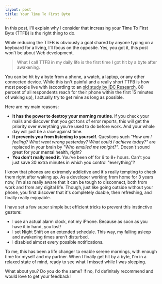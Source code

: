 ```yaml
---
layout: post
title: Your Time To First Byte
---
```

In this post, I'll explain why I consider that increasing your Time To First Byte (TTFB) is the right thing to do.

While reducing the TTFB is obviously a goal shared by anyone typing on a keyboard for a living, I'll focus on the opposite. Yes, you got it, this post won't be about Web development.

> What I call TTFB in my daily life is the first time I got hit by a byte after awakening.

You can be hit by a byte from a phone, a watch, a laptop, or any other connected device. While this isn't painful and a really short TTFB is how most people live with (according to an [old study by IDC Research](https://fr.slideshare.net/jeffrufino/idc-study-mobile-and-social-connectiveness), 80 percent of all respondents reach for their phone within the first 15 minutes of waking up), I actually try to get mine as long as possible.

Here are my main reasons:
- <b>It has the power to destroy your morning routine</b>. If you check your mails and discover that you got tons of error reports, this will get the priority over everything you're used to do before work. And your whole day will just be a race against time.
- <b>It prevents you from listening to yourself</b>. Questions such <i>"How am I feeling? What went wrong yesterday? What could I achieve today?"</i> are replaced in your brain by <i>"Who emailed me tonight?"</i>. Doesn't sound great for your
mental health, right?
- <b>You don't really need it</b>. You've been off for 6 to 8+ hours. Can't you just save 30 extra minutes
in which you control "everything"?

I know that phones are extremely addictive and it's really tempting to check them right after waking up. As a developer working from home for 3 years now, I'm also really aware that it can be tough to disconnect, both from work and from any digital life. Though, just like going outside without your phone, you first discover that it's completely doable, then refreshing, and finally really enjoyable.

I have set a few super simple but efficient tricks to prevent this instinctive gesture:
- I use an actual alarm clock, not my iPhone. Because as soon as you have it in hand, you lost!
- I set Night Shift on an extended schedule. This way, my falling asleep and awakening times aren't disturbed.
- I disabled almost every possible notifications.

To me, this has been a life changer to enable serene mornings, with enough time for myself and my
partner. When I finally get hit by a byte, I'm in a relaxed state of mind, ready to see what I missed while I was sleeping.

What about you? Do you do the same? If no, I'd definitely recommend and would love to get your feedback!
